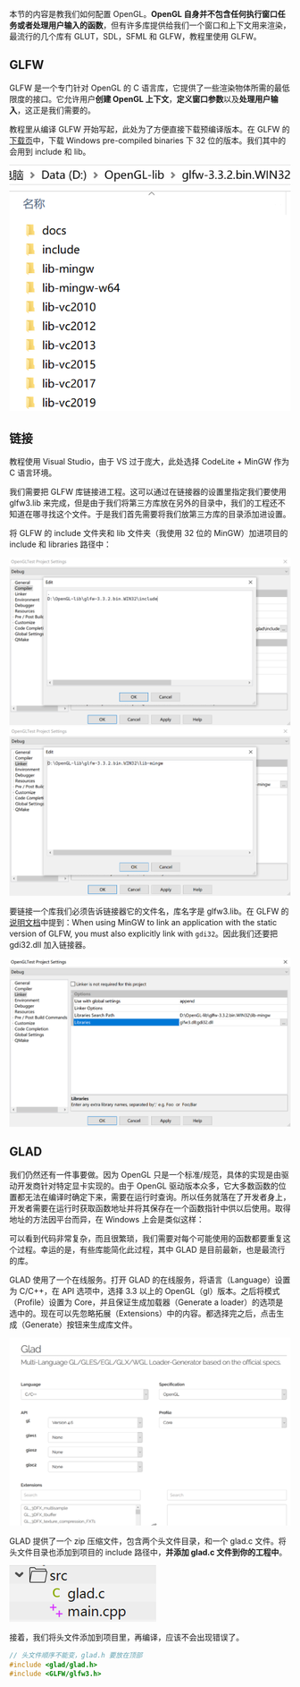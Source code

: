 本节的内容是教我们如何配置 OpenGL。**OpenGL 自身并不包含任何执行窗口任务或者处理用户输入的函数**，但有许多库提供给我们一个窗口和上下文用来渲染，最流行的几个库有 GLUT，SDL，SFML 和 GLFW，教程里使用 GLFW。

## GLFW

GLFW 是一个专门针对 OpenGL 的 C 语言库，它提供了一些渲染物体所需的最低限度的接口。它允许用户**创建 OpenGL 上下文**，**定义窗口参数**以及**处理用户输入**，这正是我们需要的。

教程里从编译 GLFW 开始写起，此处为了方便直接下载预编译版本。在 GLFW 的[下载页](https://www.glfw.org/download.html)中，下载 Windows pre-compiled binaries 下 32 位的版本。我们其中的会用到 include 和 lib。

![](_images/learnopengl-getting-started-1.png ':class=image-40')

## 链接

教程使用 Visual Studio，由于 VS 过于庞大，此处选择 CodeLite + MinGW 作为 C 语言环境。

我们需要把 GLFW 库链接进工程。这可以通过在链接器的设置里指定我们要使用 glfw3.lib 来完成，但是由于我们将第三方库放在另外的目录中，我们的工程还不知道在哪寻找这个文件。于是我们首先需要将我们放第三方库的目录添加进设置。

将 GLFW 的 include 文件夹和 lib 文件夹（我使用 32 位的 MinGW）加进项目的 include 和 libraries 路径中：

![](_images/learnopengl-getting-started-2.png ':class=image-70')
![](_images/learnopengl-getting-started-3.png ':class=image-70')

要链接一个库我们必须告诉链接器它的文件名，库名字是 glfw3.lib。在 GLFW 的[说明文档](https://www.glfw.org/docs/latest/build_guide.html#build_link_win32)中提到：When using MinGW to link an application with the static version of GLFW, you must also explicitly link with `gdi32`。因此我们还要把 gdi32.dll 加入链接器。

![](_images/learnopengl-getting-started-4.png ':class=image-70')

## GLAD

我们仍然还有一件事要做。因为 OpenGL 只是一个标准/规范，具体的实现是由驱动开发商针对特定显卡实现的。由于 OpenGL 驱动版本众多，它大多数函数的位置都无法在编译时确定下来，需要在运行时查询。所以任务就落在了开发者身上，开发者需要在运行时获取函数地址并将其保存在一个函数指针中供以后使用。取得地址的方法因平台而异，在 Windows 上会是类似这样：

可以看到代码非常复杂，而且很繁琐，我们需要对每个可能使用的函数都要重复这个过程。幸运的是，有些库能简化此过程，其中 GLAD 是目前最新，也是最流行的库。

GLAD 使用了一个在线服务。打开 GLAD 的在线服务，将语言（Language）设置为 C/C++，在 API 选项中，选择 3.3 以上的 OpenGL（gl）版本。之后将模式（Profile）设置为 Core，并且保证生成加载器（Generate a loader）的选项是选中的。现在可以先忽略拓展（Extensions）中的内容。都选择完之后，点击生成（Generate）按钮来生成库文件。

![](_images/learnopengl-getting-started-5.png ':class=image-70')

GLAD 提供了一个 zip 压缩文件，包含两个头文件目录，和一个 glad.c 文件。将头文件目录也添加到项目的 include 路径中，**并添加 glad.c 文件到你的工程中**。

![](_images/learnopengl-getting-started-6.png ':class=image-20')

接着，我们将头文件添加到项目里，再编译，应该不会出现错误了。

```cpp
// 头文件顺序不能变，glad.h 要放在顶部
#include <glad/glad.h>
#include <GLFW/glfw3.h>
```